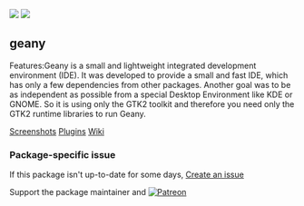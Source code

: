 [![](https://img.shields.io/chocolatey/v/geany?color=green&label=geany)](https://chocolatey.org/packages/geany) [![](https://img.shields.io/chocolatey/dt/geany)](https://chocolatey.org/packages/geany)

## geany
Features:Geany is a small and lightweight integrated development environment (IDE). It was developed
to provide a small and fast IDE, which has only a few dependencies from other packages. Another goal
was to be as independent as possible from a special Desktop Environment like KDE or GNOME. So it is
using only the GTK2 toolkit and therefore you need only the GTK2 runtime libraries to run Geany.

[Screenshots](http://www.geany.org/Documentation/Screenshots)
[Plugins](http://www.geany.org/Support/Plugins)
[Wiki](http://wiki.geany.org/)

### Package-specific issue
If this package isn't up-to-date for some days, [Create an issue](https://github.com/tunisiano187/Choco-packages/issues/new/choose)

Support the package maintainer and [![Patreon](https://cdn.jsdelivr.net/gh/tunisiano187/choco-packages@f986b7f5de3afc021180256752805698d4efbc38/icons/patreon.png)](https://www.patreon.com/tunisiano)
